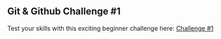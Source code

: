## Git & Github Challenge #1

Test your skills with this exciting beginner challenge here: [Challenge #1](https://github.com/TheMunkyHive/test-repo/blob/main/github-challenge-01.md)
